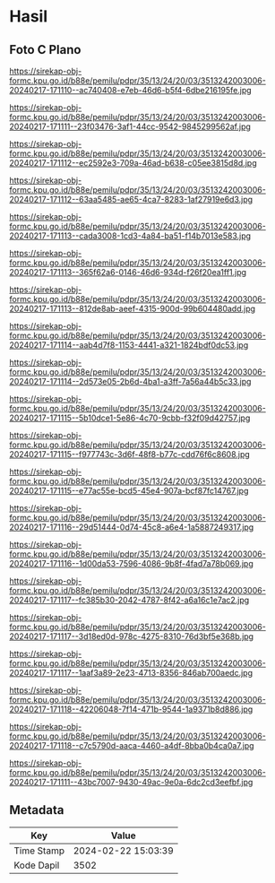 # Hasil

## Foto C Plano

https://sirekap-obj-formc.kpu.go.id/b88e/pemilu/pdpr/35/13/24/20/03/3513242003006-20240217-171110--ac740408-e7eb-46d6-b5f4-6dbe216195fe.jpg

https://sirekap-obj-formc.kpu.go.id/b88e/pemilu/pdpr/35/13/24/20/03/3513242003006-20240217-171111--23f03476-3af1-44cc-9542-9845299562af.jpg

https://sirekap-obj-formc.kpu.go.id/b88e/pemilu/pdpr/35/13/24/20/03/3513242003006-20240217-171112--ec2592e3-709a-46ad-b638-c05ee3815d8d.jpg

https://sirekap-obj-formc.kpu.go.id/b88e/pemilu/pdpr/35/13/24/20/03/3513242003006-20240217-171112--63aa5485-ae65-4ca7-8283-1af27919e6d3.jpg

https://sirekap-obj-formc.kpu.go.id/b88e/pemilu/pdpr/35/13/24/20/03/3513242003006-20240217-171113--cada3008-1cd3-4a84-ba51-f14b7013e583.jpg

https://sirekap-obj-formc.kpu.go.id/b88e/pemilu/pdpr/35/13/24/20/03/3513242003006-20240217-171113--365f62a6-0146-46d6-934d-f26f20ea1ff1.jpg

https://sirekap-obj-formc.kpu.go.id/b88e/pemilu/pdpr/35/13/24/20/03/3513242003006-20240217-171113--812de8ab-aeef-4315-900d-99b604480add.jpg

https://sirekap-obj-formc.kpu.go.id/b88e/pemilu/pdpr/35/13/24/20/03/3513242003006-20240217-171114--aab4d7f8-1153-4441-a321-1824bdf0dc53.jpg

https://sirekap-obj-formc.kpu.go.id/b88e/pemilu/pdpr/35/13/24/20/03/3513242003006-20240217-171114--2d573e05-2b6d-4ba1-a3ff-7a56a44b5c33.jpg

https://sirekap-obj-formc.kpu.go.id/b88e/pemilu/pdpr/35/13/24/20/03/3513242003006-20240217-171115--5b10dce1-5e86-4c70-9cbb-f32f09d42757.jpg

https://sirekap-obj-formc.kpu.go.id/b88e/pemilu/pdpr/35/13/24/20/03/3513242003006-20240217-171115--f977743c-3d6f-48f8-b77c-cdd76f6c8608.jpg

https://sirekap-obj-formc.kpu.go.id/b88e/pemilu/pdpr/35/13/24/20/03/3513242003006-20240217-171115--e77ac55e-bcd5-45e4-907a-bcf87fc14767.jpg

https://sirekap-obj-formc.kpu.go.id/b88e/pemilu/pdpr/35/13/24/20/03/3513242003006-20240217-171116--29d51444-0d74-45c8-a6e4-1a5887249317.jpg

https://sirekap-obj-formc.kpu.go.id/b88e/pemilu/pdpr/35/13/24/20/03/3513242003006-20240217-171116--1d00da53-7596-4086-9b8f-4fad7a78b069.jpg

https://sirekap-obj-formc.kpu.go.id/b88e/pemilu/pdpr/35/13/24/20/03/3513242003006-20240217-171117--fc385b30-2042-4787-8f42-a6a16c1e7ac2.jpg

https://sirekap-obj-formc.kpu.go.id/b88e/pemilu/pdpr/35/13/24/20/03/3513242003006-20240217-171117--3d18ed0d-978c-4275-8310-76d3bf5e368b.jpg

https://sirekap-obj-formc.kpu.go.id/b88e/pemilu/pdpr/35/13/24/20/03/3513242003006-20240217-171117--1aaf3a89-2e23-4713-8356-846ab700aedc.jpg

https://sirekap-obj-formc.kpu.go.id/b88e/pemilu/pdpr/35/13/24/20/03/3513242003006-20240217-171118--42206048-7f14-471b-9544-1a9371b8d886.jpg

https://sirekap-obj-formc.kpu.go.id/b88e/pemilu/pdpr/35/13/24/20/03/3513242003006-20240217-171118--c7c5790d-aaca-4460-a4df-8bba0b4ca0a7.jpg

https://sirekap-obj-formc.kpu.go.id/b88e/pemilu/pdpr/35/13/24/20/03/3513242003006-20240217-171111--43bc7007-9430-49ac-9e0a-6dc2cd3eefbf.jpg


## Metadata

| Key        | Value               |
| ---------- | ------------------- |
| Time Stamp | 2024-02-22 15:03:39 |
| Kode Dapil | 3502                |



